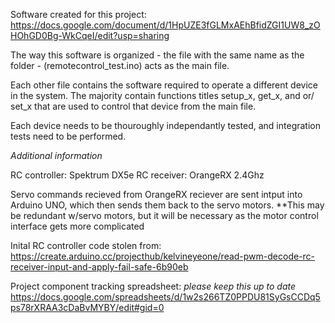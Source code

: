 Software created for this project: https://docs.google.com/document/d/1HpUZE3fGLMxAEhBfidZGI1UW8_zOHOhGD0Bg-WkCqeI/edit?usp=sharing

The way this software is organized - the file with the same name as the folder - (remotecontrol_test.ino) acts as the main file.

Each other file contains the software required to operate a different device in the system. 
The majority contain functions titles setup_x, get_x, and or/ set_x that are used to control that device from the main file.

Each device needs to be thouroughly independantly tested, and integration tests need to be performed. 




*Additional information* 

RC controller: Spektrum DX5e
RC receiver: OrangeRX 2.4Ghz

Servo commands recieved from OrangeRX reciever are sent intput into Arduino UNO, which then sends them back to the servo motors.
**This may be redundant w/servo motors, but it will be necessary as the motor control interface gets more complicated


Inital RC controller code stolen from: 
https://create.arduino.cc/projecthub/kelvineyeone/read-pwm-decode-rc-receiver-input-and-apply-fail-safe-6b90eb


Project component tracking spreadsheet: *please keep this up to date*
https://docs.google.com/spreadsheets/d/1w2s266TZ0PPDU81SyGsCCDq5ps78rXRAA3cDaBvMYBY/edit#gid=0
